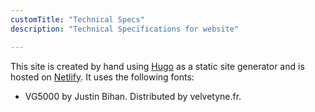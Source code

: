 ```yaml
---
customTitle: "Technical Specs"
description: "Technical Specifications for website"

---
```


This site is created by hand using [Hugo]() as a static site generator and is hosted on [Netlify]().  It uses the following fonts:

- VG5000 by Justin Bihan. Distributed by velvetyne.fr.
